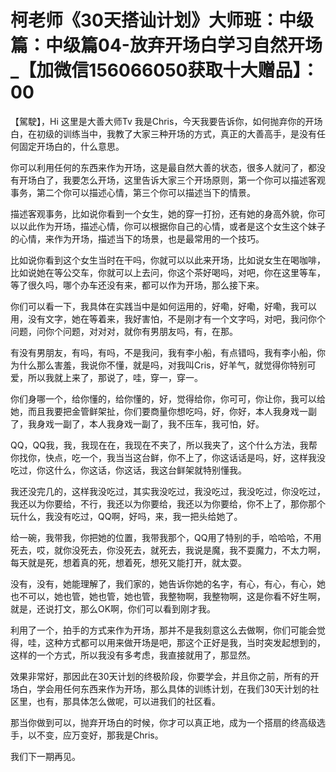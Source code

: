 # 柯老师《30天搭讪计划》大师班：中级篇：中级篇04-放弃开场白学习自然开场_【加微信156066050获取十大赠品】：00

【駕駛】，Hi 这里是大善大师Tv 我是Chris，今天我要告诉你，如何抛弃你的开场白，在初级的训练当中，我教了大家三种开场的方式，真正的大善高手，是没有任何固定开场白的，什么意思。

你可以利用任何的东西来作为开场，这是最自然大善的状态，很多人就问了，都没有开场白了，我要怎么开场，这里告诉大家三个开场原则，第一个你可以描述客观事务，第二个你可以描述心情，第三个你可以描述当下的情景。

描述客观事务，比如说你看到一个女生，她的穿一打扮，还有她的身高外貌，你可以以此作为开场，描述心情，你可以根据你自己的心情，或者是这个女生这个妹子的心情，来作为开场，描述当下的场景，也是最常用的一个技巧。

比如说你看到这个女生当时在干吗，你就可以以此来开场，比如说女生在喝咖啡，比如说她在等公交车，你就可以上去问，你这个茶好喝吗，对吧，你在这里等车，等了很久吗，哪个办车还没有来，都可以作为开场，那么接下来。

你们可以看一下，我具体在实践当中是如何运用的，好嘞，好嘞，好嘞，我可以用，没有文字，她在等着来，我好害怕，不是刚才有一个文字吗，对吧，我问你个问题，问你个问题，对对对，就你有男朋友吗，有，在那。

有没有男朋友，有吗，有吗，不是我问，我有李小船，有点错吗，我有李小船，你为什么那么害羞，我说你不懂，就是吗，对我叫Cris，好羊气，就觉得你特别可爱，所以我就上来了，那说了，哇，穿一，穿一。

你们身哪一个，给你懂的，给你懂的，好，觉得给你，你可可，你让你，我可以给她，而且我要把金管鲜架扯，你们要商量你想吃吗，好，你好，本人我身戏一副了，我身戏一副了，本人我身戏一副了，我不压车，我可怕，好。

QQ，QQ我，我，我现在在，我现在不夹了，所以我夹了，这个什么方法，我帮你找你，快点，吃一个，我当当这台鲜，你不上了，你这话话是吗，好，这样我没吃过，你这什么，你这话，你这话，我这台鲜架就特别懂我。

我还没完几的，这样我没吃过，其实我没吃过，我没吃过，我没吃过，你没吃过，我还以为你要给，不行，我还以为你要给，我还以为你要给，你不上了，那你那个玩什么，我没有吃过，QQ啊，好吗，来，我一把头给她了。

给一碗，我带我，你把她的位置，我带我那个，QQ用了特别的手，哈哈哈，不用死去，哎，就你没死去，你没死去，就死去，我说是魔，我不耍魔力，不太力啊，每天就是死，想着真的死，想着死，想死又能打开，就太耍。

没有，没有，她能理解了，我们家的，她告诉你她的名字，有心，有心，有心，她也不可以，她也管，她也管，她也管，我整物啊，我整物啊，这是你看不好生啊，就是，还说打文，那么OK啊，你们可以看到刚才我。

利用了一个，拍手的方式来作为开场，那并不是我刻意这么去做啊，你们可能会觉得，哇，这种方式都可以用来做开场是吧，那这个正好是我，当时突发起想到的，这样的一个方式，所以我没有多考虑，我直接就用了，那显然。

效果非常好，那因此在30天计划的终极阶段，你要学会，并且你之前，所有的开场白，学会用任何东西来作为开场，那么具体的训练计划，在我们30天计划的社区里，也有，那具体怎么做呢，可以进我们的社区看。

那当你做到可以，抛弃开场白的时候，你才可以真正地，成为一个搭扇的终高级选手，以不变，应万变好，那我是Chris。

我们下一期再见。